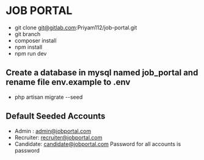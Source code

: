 # JOB PORTAL

- git clone git@gitlab.com:Priyam112/job-portal.git
- git branch <branch-name>
- composer install
- npm install
- npm run dev

## Create a database in mysql named job_portal and rename file env.example to .env
- php artisan migrate --seed

## Default Seeded Accounts

- Admin : admin@jobportal.com
- Recruiter: recruiter@jobportal.com
- Candidate: candidate@jobportal.com
Password for all accounts is password
